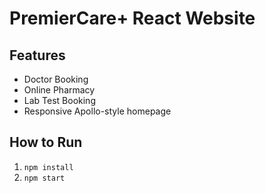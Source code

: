 # PremierCare+ React Website

## Features
- Doctor Booking
- Online Pharmacy
- Lab Test Booking
- Responsive Apollo-style homepage

## How to Run
1. `npm install`
2. `npm start`
